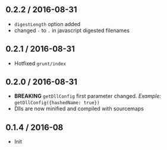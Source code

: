 ## 0.2.2 / 2016-08-31

- `digestLength` option added
- changed `-` to `.` in javascript digested filenames

## 0.2.1 / 2016-08-31

- Hotfixed `grunt/index`

## 0.2.0 / 2016-08-31

- **BREAKING** `getDllConfig` first parameter changed. *Example:* `getDllConfig({hashedName: true})`
- Dlls are now minified and compiled with sourcemaps


## 0.1.4 / 2016-08

- Init
